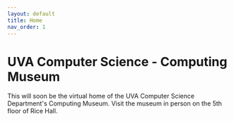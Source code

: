 ```yaml
---
layout: default 
title: Home 
nav_order: 1
---
```


# UVA Computer Science - Computing Museum 

This will soon be the virtual home of the UVA Computer Science Department's Computing Museum.  Visit the museum in person on the 5th floor of Rice Hall.

